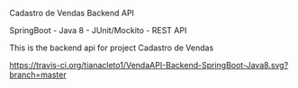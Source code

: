 Cadastro de Vendas Backend API

SpringBoot - Java 8 - JUnit/Mockito - REST API

This is the backend api for project Cadastro de Vendas

https://travis-ci.org/tianacleto1/VendaAPI-Backend-SpringBoot-Java8.svg?branch=master
